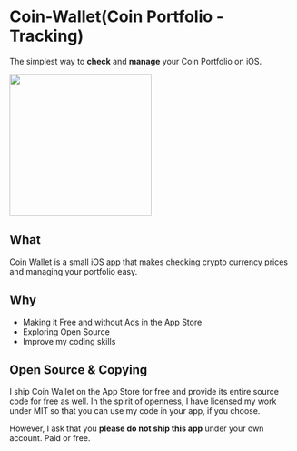 # Coin-Wallet(Coin Portfolio - Tracking)

The simplest way to **check** and **manage** your Coin Portfolio on iOS.


<a href=https://itunes.apple.com/app/coin-portfolio-tracking/id1326852500><img src=https://image.ibb.co/etvYMb/app_store_badge.png width=250></a>


## What

Coin Wallet is a small iOS app that makes checking crypto currency prices and managing your portfolio easy.


## Why

- Making it Free and without Ads in the App Store
- Exploring Open Source
- Improve my coding skills


## Open Source & Copying

I ship Coin Wallet on the App Store for free and provide its entire source code for free as well. In the spirit of openness, I have licensed my work under MIT so that you can use my code in your app, if you choose.

However, I ask that you **please do not ship this app** under your own account. Paid or free.
